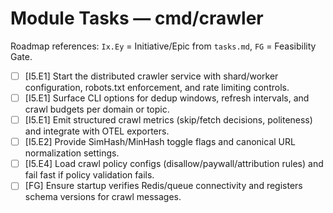 # Module Tasks — cmd/crawler

Roadmap references: `Ix.Ey` = Initiative/Epic from `tasks.md`, `FG` = Feasibility Gate.

- [ ] [I5.E1] Start the distributed crawler service with shard/worker configuration, robots.txt enforcement, and rate limiting controls.
- [ ] [I5.E1] Surface CLI options for dedup windows, refresh intervals, and crawl budgets per domain or topic.
- [ ] [I5.E1] Emit structured crawl metrics (skip/fetch decisions, politeness) and integrate with OTEL exporters.
- [ ] [I5.E2] Provide SimHash/MinHash toggle flags and canonical URL normalization settings.
- [ ] [I5.E4] Load crawl policy configs (disallow/paywall/attribution rules) and fail fast if policy validation fails.
- [ ] [FG] Ensure startup verifies Redis/queue connectivity and registers schema versions for crawl messages.
